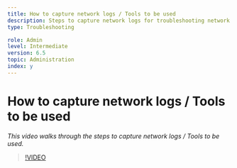 ```yaml
---
title: How to capture network logs / Tools to be used
description: Steps to capture network logs for troubleshooting network related issues
type: Troubleshooting

role: Admin 
level: Intermediate
version: 6.5
topic: Administration
index: y
---
```


# How to capture network logs / Tools to be used

*This video walks through the steps to capture network logs / Tools to be used.*

>[!VIDEO](https://video.tv.adobe.com/v/335491?quality=9&learn=on)